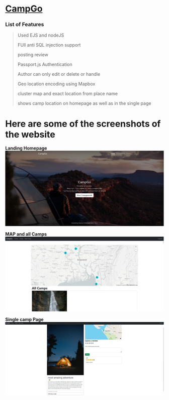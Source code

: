 # [CampGo](https://fierce-ridge-62253.herokuapp.com/)

### List of Features
> Used EJS and nodeJS
>
> FUll anti SQL injection support
>
> posting review
>
> Passport.js Authentication
>
> Author can only edit or delete or handle
>
> Geo location encoding using Mapbox
>
> cluster map and exact location from place name
>
> shows camp location on homepage as well as in the single page

# Here are some of the screenshots of the website

**Landing Homepage** <br>
![alt text](https://github.com/Saif64/CampGo/blob/master/campgo%20website%20ss/Screenshot%202022-10-14%20103848.png)

**MAP and all Camps**<br>
![alt text](https://github.com/Saif64/CampGo/blob/master/campgo%20website%20ss/Screenshot%202022-10-14%20103905.png)

**Single camp Page** <br>
![alt text](https://github.com/Saif64/CampGo/blob/master/campgo%20website%20ss/Screenshot%202022-10-14%20103955.png)




